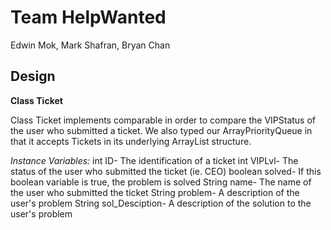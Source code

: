 # Team HelpWanted

Edwin Mok, Mark Shafran, Bryan Chan

## Design

**Class Ticket**

Class Ticket implements comparable in order to compare the VIPStatus of the user who submitted a ticket.  We also typed our ArrayPriorityQueue in that it accepts Tickets in its underlying ArrayList structure.

*Instance Variables:*
int ID- The identification of a ticket
int VIPLvl- The status of the user who submitted the ticket (ie. CEO)
boolean solved- If this boolean variable is true, the problem is solved
String name- The name of the user who submitted the ticket
String problem- A description of the user's problem
String sol_Desciption- A description of the solution to the user's problem
